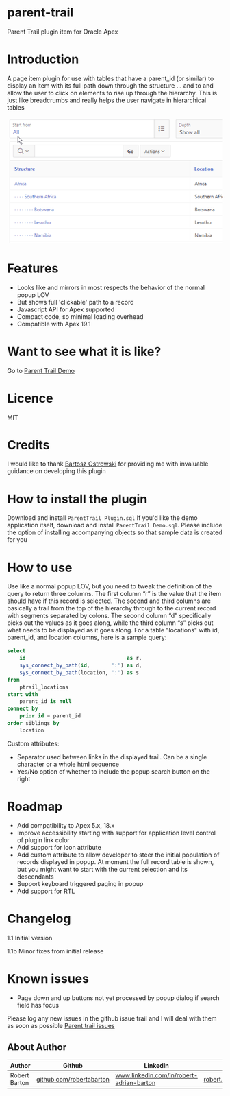# parent-trail
Parent Trail plugin item for Oracle Apex

# Introduction
A page item plugin for use with tables that have a parent_id (or similar) to display an item with its full path 
down through the structure ... and to and allow the user to click on elements to rise up through the hierarchy. 
This is just like breadcrumbs and really helps the user navigate in hierarchical tables

![](ParentTrail_Preview.gif)

# Features
- Looks like and mirrors in most respects the behavior of the normal popup LOV
- But shows full 'clickable' path to a record
- Javascript API for Apex supported
- Compact code, so minimal loading overhead
- Compatible with Apex 19.1

# Want to see what it is like?
Go to [Parent Trail Demo](https://apex.oracle.com/pls/apex/f?p=69472)

# Licence
MIT

# Credits
I would like to thank [Bartosz Ostrowski](https://github.com/bostrowski) for providing me with invaluable guidance on developing this plugin 

# How to install the plugin
Download and install `ParentTrail Plugin.sql`
If you'd like the demo application itself, download and install `ParentTrail Demo.sql`. Please include the option of 
installing accompanying objects so that sample data is created for you

# How to use
Use like a normal popup LOV, but you need to tweak the definition of the query to return three columns. The first 
column “r” is the value that the item should have if this record is selected. The second and third columns are basically
a trail from the top of the hierarchy through to the current record with segments separated by colons. The second column “d” 
specifically picks out the values as it goes along, while the third column “s” picks out what needs to be displayed as it
goes along. For a table "locations" with id, parent_id, and location columns, here is a sample query:
```sql
select
    id                                 as r,
    sys_connect_by_path(id,       ':') as d,
    sys_connect_by_path(location, ':') as s
from 
    ptrail_locations
start with 
    parent_id is null
connect by 
    prior id = parent_id
order siblings by 
    location
```
Custom attributes:
- Separator used between links in the displayed trail. Can be a single character or a whole html sequence
- Yes/No option of whether to include the popup search button on the right

# Roadmap
- Add compatibility to Apex 5.x, 18.x
- Improve accessibility starting with support for application level control of plugin link color
- Add support for icon attribute
- Add custom attribute to allow developer to steer the initial population of records displayed in popup. At moment the full record table is shown, but you might want to start with the current selection and its descendants
- Support keyboard triggered paging in popup
- Add support for RTL

# Changelog
1.1 Initial version

1.1b Minor fixes from initial release

# Known issues
- Page down and up buttons not yet processed by popup dialog if search field has focus

Please log any new issues in the github issue trail and I will deal with them as soon as possible
[Parent trail issues](https://github.com/robertabarton/parent-trail/issues)

## About Author
Author | Github | LinkedIn | E-mail
-------|--------|---------|-------
Robert Barton | [github.com/robertabarton](//github.com/robertabarton) | www.linkedin.com/in/robert-adrian-barton | robert.barton@gitm.biz



